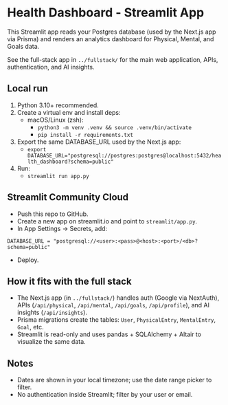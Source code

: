 # Health Dashboard - Streamlit App

This Streamlit app reads your Postgres database (used by the Next.js app via Prisma) and renders an analytics dashboard for Physical, Mental, and Goals data.

See the full-stack app in `../fullstack/` for the main web application, APIs, authentication, and AI insights.

## Local run

1. Python 3.10+ recommended.
2. Create a virtual env and install deps:
   - macOS/Linux (zsh):
     - `python3 -m venv .venv && source .venv/bin/activate`
     - `pip install -r requirements.txt`
3. Export the same DATABASE_URL used by the Next.js app:
   - `export DATABASE_URL="postgresql://postgres:postgres@localhost:5432/health_dashboard?schema=public"`
4. Run:
   - `streamlit run app.py`

## Streamlit Community Cloud

- Push this repo to GitHub.
- Create a new app on streamlit.io and point to `streamlit/app.py`.
- In App Settings → Secrets, add:

```
DATABASE_URL = "postgresql://<user>:<pass>@<host>:<port>/<db>?schema=public"
```

- Deploy.

## How it fits with the full stack
- The Next.js app (in `../fullstack/`) handles auth (Google via NextAuth), APIs (`/api/physical`, `/api/mental`, `/api/goals`, `/api/profile`), and AI insights (`/api/insights`).
- Prisma migrations create the tables: `User`, `PhysicalEntry`, `MentalEntry`, `Goal`, etc.
- Streamlit is read-only and uses pandas + SQLAlchemy + Altair to visualize the same data.

## Notes
- Dates are shown in your local timezone; use the date range picker to filter.
- No authentication inside Streamlit; filter by your user or email.
